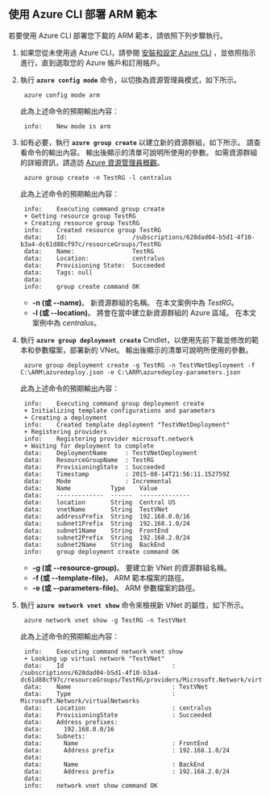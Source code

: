 ## <a name="deploy-the-arm-template-by-using-the-azure-cli"></a>使用 Azure CLI 部署 ARM 範本
若要使用 Azure CLI 部署您下載的 ARM 範本，請依照下列步驟執行。

1. 如果您從未使用過 Azure CLI，請參閱 [安裝和設定 Azure CLI](../articles/cli-install-nodejs.md) ，並依照指示進行，直到選取您的 Azure 帳戶和訂用帳戶。
2. 執行 **`azure config mode`** 命令，以切換為資源管理員模式，如下所示。
   
        azure config mode arm
   
    此為上述命令的預期輸出內容：
   
        info:    New mode is arm
3. 如有必要，執行 **`azure group create`** 以建立新的資源群組，如下所示。 請查看命令的輸出內容。 輸出後顯示的清單可說明所使用的參數。 如需資源群組的詳細資訊，請造訪 [Azure 資源管理員概觀](../articles/azure-resource-manager/resource-group-overview.md)。
   
        azure group create -n TestRG -l centralus
   
    此為上述命令的預期輸出內容：
   
        info:    Executing command group create
        + Getting resource group TestRG
        + Creating resource group TestRG
        info:    Created resource group TestRG
        data:    Id:                  /subscriptions/628dad04-b5d1-4f10-b3a4-dc61d88cf97c/resourceGroups/TestRG
        data:    Name:                TestRG
        data:    Location:            centralus
        data:    Provisioning State:  Succeeded
        data:    Tags: null
        data:
        info:    group create command OK
   
   * **-n (或 --name)**。 新資源群組的名稱。 在本文案例中為 *TestRG*。
   * **-l (或 --location)**。 將會在當中建立新資源群組的 Azure 區域。 在本文案例中為 *centralus*。
4. 執行 **`azure group deployment create`** Cmdlet，以使用先前下載並修改的範本和參數檔案，部署新的 VNet。 輸出後顯示的清單可說明所使用的參數。
   
        azure group deployment create -g TestRG -n TestVNetDeployment -f C:\ARM\azuredeploy.json -e C:\ARM\azuredeploy-parameters.json
   
    此為上述命令的預期輸出內容：
   
        info:    Executing command group deployment create
        + Initializing template configurations and parameters
        + Creating a deployment
        info:    Created template deployment "TestVNetDeployment"
        + Registering providers
        info:    Registering provider microsoft.network
        + Waiting for deployment to complete
        data:    DeploymentName     : TestVNetDeployment
        data:    ResourceGroupName  : TestRG
        data:    ProvisioningState  : Succeeded
        data:    Timestamp          : 2015-08-14T21:56:11.152759Z
        data:    Mode               : Incremental
        data:    Name           Type    Value
        data:    -------------  ------  --------------
        data:    location       String  Central US
        data:    vnetName       String  TestVNet
        data:    addressPrefix  String  192.168.0.0/16
        data:    subnet1Prefix  String  192.168.1.0/24
        data:    subnet1Name    String  FrontEnd
        data:    subnet2Prefix  String  192.168.2.0/24
        data:    subnet2Name    String  BackEnd
        info:    group deployment create command OK
   
   * **-g (或 --resource-group)**。 要建立新 VNet 的資源群組名稱。
   * **-f (或 --template-file)**。 ARM 範本檔案的路徑。
   * **-e (或 --parameters-file)**。 ARM 參數檔案的路徑。
5. 執行 **`azure network vnet show`** 命令來檢視新 VNet 的屬性，如下所示。
   
        azure network vnet show -g TestRG -n TestVNet
   
    此為上述命令的預期輸出內容：
   
        info:    Executing command network vnet show
        + Looking up virtual network "TestVNet"
        data:    Id                              : /subscriptions/628dad04-b5d1-4f10-b3a4-dc61d88cf97c/resourceGroups/TestRG/providers/Microsoft.Network/virtualNetworks/TestVNet
        data:    Name                            : TestVNet
        data:    Type                            : Microsoft.Network/virtualNetworks
        data:    Location                        : centralus
        data:    ProvisioningState               : Succeeded
        data:    Address prefixes:
        data:      192.168.0.0/16
        data:    Subnets:
        data:      Name                          : FrontEnd
        data:      Address prefix                : 192.168.1.0/24
        data:
        data:      Name                          : BackEnd
        data:      Address prefix                : 192.168.2.0/24
        data:
        info:    network vnet show command OK

